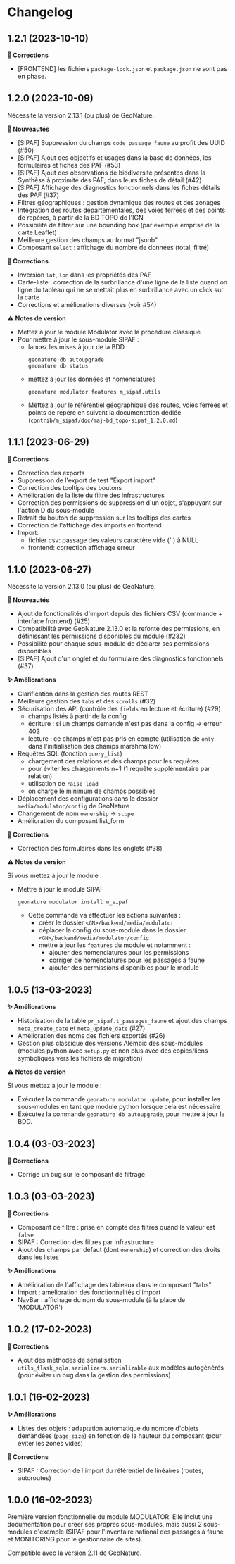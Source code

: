 # Changelog

## 1.2.1 (2023-10-10)

**🐛 Corrections**

- [FRONTEND] les fichiers `package-lock.json` et `package.json` ne sont pas en phase.
## 1.2.0 (2023-10-09)

Nécessite la version 2.13.1 (ou plus) de GeoNature.

**🚀 Nouveautés**

- [SIPAF] Suppression du champs `code_passage_faune` au profit des UUID (#50)
- [SIPAF] Ajout des objectifs et usages dans la base de données, les formulaires et fiches des PAF (#53)
- [SIPAF] Ajout des observations de biodiversité présentes dans la Synthèse à proximité des PAF, dans leurs fiches de détail (#42)
- [SIPAF] Affichage des diagnostics fonctionnels dans les fiches détails des PAF (#37)
- Filtres géographiques : gestion dynamique des routes et des zonages
- Intégration des routes départementales, des voies ferrées et des points de repères, à partir de la BD TOPO de l'IGN
- Possibilité de filtrer sur une bounding box (par exemple emprise de la carte Leaflet)
- Meilleure gestion des champs au format "jsonb"
- Composant `select` : affichage du nombre de données (total, filtré)

**🐛 Corrections**

- Inversion `lat`, `lon` dans les propriétés des PAF
- Carte-liste : correction de la surbrillance d'une ligne de la liste quand on ligne du tableau qui ne se mettait plus en surbrillance avec un click sur la carte
- Corrections et améliorations diverses (voir #54)

**⚠️ Notes de version**

- Mettez à jour le module Modulator avec la procédure classique
- Pour mettre à jour le sous-module SIPAF :
  - lancez les mises à jour de la BDD
    ```
    geonature db autoupgrade
    geonature db status
    ```
  - mettez à jour les données et nomenclatures
    ```
    geonature modulator features m_sipaf.utils
    ```
  - Mettez à jour le référentiel géographique des routes, voies ferrées et points de repère en suivant la documentation dédiée (`contrib/m_sipaf/doc/maj-bd_topo-sipaf_1.2.0.md`)

## 1.1.1 (2023-06-29)

**🐛 Corrections**

- Correction des exports
- Suppression de l'export de test "Export import"
- Correction des tooltips des boutons
- Amélioration de la liste du filtre des infrastructures
- Correction des permissions de suppression d'un objet, s'appuyant sur l'action D du sous-module
- Retrait du bouton de suppression sur les tooltips des cartes
- Correction de l'affichage des imports en frontend
- Import:
  - fichier csv: passage des valeurs caractère vide ('') à NULL
  - frontend: correction affichage erreur

## 1.1.0 (2023-06-27)

Nécessite la version 2.13.0 (ou plus) de GeoNature.

**🚀 Nouveautés**

- Ajout de fonctionalités d'import depuis des fichiers CSV (commande + interface frontend) (#25)
- Compatibilité avec GeoNature 2.13.0 et la refonte des permissions, en définissant les permissions disponibles du module (#232)
- Possibilité pour chaque sous-module de déclarer ses permissions disponibles
- [SIPAF] Ajout d'un onglet et du formulaire des diagnostics fonctionnels (#37)

**✨ Améliorations**

- Clarification dans la gestion des routes REST
- Meilleure gestion des `tabs` et des `scrolls` (#32)
- Sécurisation des API (contrôle des `fields` en lecture et écriture) (#29)
  - champs listés à partir de la config
  - écriture : si un champs demandé n'est pas dans la config -> erreur 403
  - lecture : ce champs n'est pas pris en compte (utilisation de `only` dans l'initialisation des champs marshmallow)
- Requêtes SQL (fonction `query_list`)
    - chargement des relations et des champs pour les requêtes
    - pour éviter les chargements n+1 (1 requête supplémentaire par relation)
    - utilisation de `raise_load`
    - on charge le minimum de champs possibles
- Déplacement des configurations dans le dossier `media/modulator/config` de GeoNature
- Changement de nom `ownership` -> `scope`
- Amélioration du composant list_form

**🐛 Corrections**

- Correction des formulaires dans les onglets (#38)

**⚠️ Notes de version**

Si vous mettez à jour le module :

- Mettre à jour le module SIPAF
  ```
  geonature modulator install m_sipaf
  ```
  - Cette commande va effectuer les actions suivantes :
    - créer le dossier `<GN>/backend/media/modulator`
    - déplacer la config du sous-module dans le dossier `<GN>/backend/media/modulator/config`
    - mettre à jour les `features` du module et notamment :
      - ajouter des nomenclatures pour les permissions
      - corriger de nomenclatures pour les passages à faune
      - ajouter des permissions disponibles pour le module

## 1.0.5 (13-03-2023)

**✨ Améliorations**

- Historisation de la table `pr_sipaf.t_passages_faune` et ajout des champs `meta_create_date` et `meta_update_date` (#27)
- Amélioration des noms des fichiers exportés (#26)
- Gestion plus classique des versions Alembic des sous-modules (modules python avec `setup.py` et non plus avec des copies/liens symboliques vers les fichiers de migration)

**⚠️ Notes de version**

Si vous mettez à jour le module :

- Exécutez la commande `geonature modulator update`, pour installer les sous-modules en tant que module python lorsque cela est nécessaire
- Exécutez la commande `geonature db autoupgrade`, pour mettre à jour la BDD.

## 1.0.4 (03-03-2023)

**🐛 Corrections**

- Corrige un bug sur le composant de filtrage

## 1.0.3 (03-03-2023)

**🐛 Corrections**

- Composant de filtre : prise en compte des filtres quand la valeur est `false`
- SIPAF : Correction des filtres par infrastructure
- Ajout des champs par défaut (dont `ownership`) et correction des droits dans les listes

**✨ Améliorations**

- Amélioration de l'affichage des tableaux dans le composant "tabs"
- Import : amélioration des fonctionnalités d'import
- NavBar : affichage du nom du sous-module (à la place de 'MODULATOR')

## 1.0.2 (17-02-2023)

**🐛 Corrections**

- Ajout des méthodes de serialisation `utils_flask_sqla.serializers.serializable` aux modèles autogénérés (pour éviter un bug dans la gestion des permissions)

## 1.0.1 (16-02-2023)

**✨ Améliorations**

- Listes des objets : adaptation automatique du nombre d'objets demandées (`page_size`) en fonction de la hauteur du composant (pour éviter les zones vides)

**🐛 Corrections**

- SIPAF : Correction de l'import du référentiel de linéaires (routes, autoroutes)

## 1.0.0 (16-02-2023)

Première version fonctionnelle du module MODULATOR.
Elle inclut une documentation pour créer ses propres sous-modules, mais aussi 2 sous-modules d'exemple (SIPAF pour l'inventaire national des passages à faune et MONITORING pour le gestionnaire de sites).

Compatible avec la version 2.11 de GeoNature.
